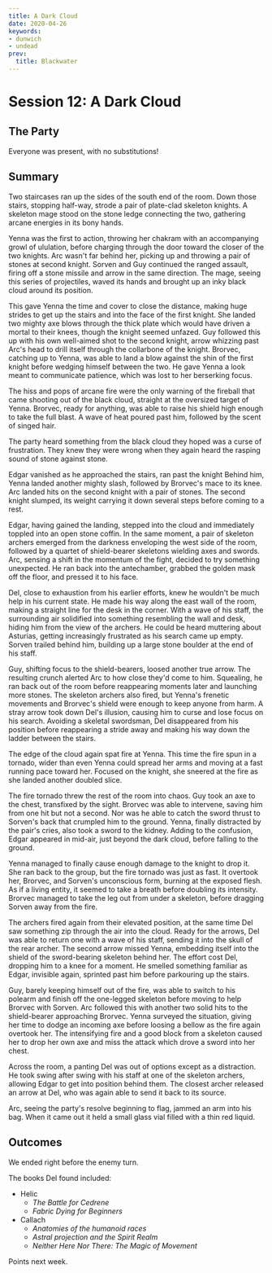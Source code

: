 ```yaml
---
title: A Dark Cloud
date: 2020-04-26
keywords:
- dunwich
- undead
prev:
  title: Blackwater
---
```


# Session 12: A Dark Cloud

## The Party

Everyone was present, with no substitutions!

## Summary

Two staircases ran up the sides of the south end of the room.
Down those stairs, stopping half-way, strode a pair of plate-clad skeleton knights.
A skeleton mage stood on the stone ledge connecting the two, gathering arcane energies in its bony hands.

Yenna was the first to action, throwing her chakram with an accompanying growl of ululation, before charging through the door toward the closer of the two knights.
Arc wasn't far behind her, picking up and throwing a pair of stones at second knight.
Sorven and Guy continued the ranged assault, firing off a stone missile and arrow in the same direction.
The mage, seeing this series of projectiles, waved its hands and brought up an inky black cloud around its position.

This gave Yenna the time and cover to close the distance, making huge strides to get up the stairs and into the face of the first knight.
She landed two mighty axe blows through the thick plate which would have driven a mortal to their knees, though the knight seemed unfazed.
Guy followed this up with his own well-aimed shot to the second knight, arrow whizzing past Arc's head to drill itself through the collarbone of the knight.
Brorvec, catching up to Yenna, was able to land a blow against the shin of the first knight before wedging himself between the two.
He gave Yenna a look meant to communicate patience, which was lost to her berserking focus.

The hiss and pops of arcane fire were the only warning of the fireball that came shooting out of the black cloud, straight at the oversized target of Yenna.
Brorvec, ready for anything, was able to raise his shield high enough to take the full blast.
A wave of heat poured past him, followed by the scent of singed hair.

The party heard something from the black cloud they hoped was a curse of frustration.
They knew they were wrong when they again heard the rasping sound of stone against stone.

Edgar vanished as he approached the stairs, ran past the knight
Behind him, Yenna landed another mighty slash, followed by Brorvec's mace to its knee.
Arc landed hits on the second knight with a pair of stones.
The second knight slumped, its weight carrying it down several steps before coming to a rest.

Edgar, having gained the landing, stepped into the cloud and immediately toppled into an open stone coffin.
In the same moment, a pair of skeleton archers emerged from the darkness enveloping the west side of the room, followed by a quartet of shield-bearer skeletons wielding axes and swords.
Arc, sensing a shift in the momentum of the fight, decided to try something unexpected.
He ran back into the antechamber, grabbed the golden mask off the floor, and pressed it to his face.

Del, close to exhaustion from his earlier efforts, knew he wouldn't be much help in his current state.
He made his way along the east wall of the room, making a straight line for the desk in the corner.
With a wave of his staff, the surrounding air solidified into something resembling the wall and desk, hiding him from the view of the archers.
He could be heard muttering about Asturias, getting increasingly frustrated as his search came up empty.
Sorven trailed behind him, building up a large stone boulder at the end of his staff.

Guy, shifting focus to the shield-bearers, loosed another true arrow.
The resulting crunch alerted Arc to how close they'd come to him.
Squealing, he ran back out of the room before reappearing moments later and launching more stones.
The skeleton archers also fired, but Yenna's frenetic movements and Brorvec's shield were enough to keep anyone from harm.
A stray arrow took down Del's illusion, causing him to curse and lose focus on his search.
Avoiding a skeletal swordsman, Del disappeared from his position before reappearing a stride away and making his way down the ladder between the stairs.

The edge of the cloud again spat fire at Yenna.
This time the fire spun in a tornado, wider than even Yenna could spread her arms and moving at a fast running pace toward her.
Focused on the knight, she sneered at the fire as she landed another doubled slice.

The fire tornado threw the rest of the room into chaos.
Guy took an axe to the chest, transfixed by the sight.
Brorvec was able to intervene, saving him from one hit but not a second.
Nor was he able to catch the sword thrust to Sorven's back that crumpled him to the ground.
Yenna, finally distracted by the pair's cries, also took a sword to the kidney.
Adding to the confusion, Edgar appeared in mid-air, just beyond the dark cloud, before falling to the ground.

Yenna managed to finally cause enough damage to the knight to drop it.
She ran back to the group, but the fire tornado was just as fast.
It overtook her, Brorvec, and Sorven's unconscious form, burning at the exposed flesh.
As if a living entity, it seemed to take a breath before doubling its intensity.
Brorvec managed to take the leg out from under a skeleton, before dragging Sorven away from the fire.

The archers fired again from their elevated position, at the same time Del saw something zip through the air into the cloud.
Ready for the arrows, Del was able to return one with a wave of his staff, sending it into the skull of the rear archer.
The second arrow missed Yenna, embedding itself into the shield of the sword-bearing skeleton behind her.
The effort cost Del, dropping him to a knee for a moment.
He smelled something familiar as Edgar, invisible again, sprinted past him before parkouring up the stairs.

Guy, barely keeping himself out of the fire, was able to switch to his polearm and finish off the one-legged skeleton before moving to help Brorvec with Sorven.
Arc followed this with another two solid hits to the shield-bearer approaching Brorvec.
Yenna surveyed the situation, giving her time to dodge an incoming axe before loosing a bellow as the fire again overtook her.
The intensifying fire and a good block from a skeleton caused her to drop her own axe and miss the attack which drove a sword into her chest.

Across the room, a panting Del was out of options except as a distraction.
He took swing after swing with his staff at one of the skeleton archers, allowing Edgar to get into position behind them.
The closest archer released an arrow at Del, who was again able to send it back to its source.

Arc, seeing the party's resolve beginning to flag, jammed an arm into his bag.
When it came out it held a small glass vial filled with a thin red liquid.

## Outcomes

We ended right before the enemy turn.

The books Del found included:

* Helic
    * _The Battle for Cedrene_
    * _Fabric Dying for Beginners_
* Callach
    * _Anatomies of the humanoid races_
    * _Astral projection and the Spirit Realm_
    * _Neither Here Nor There: The Magic of Movement_

Points next week.
